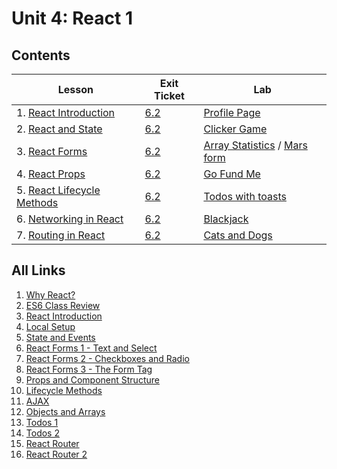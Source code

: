 # Unit 4: React 1

## Contents

| Lesson | Exit Ticket | Lab |
| --- | --- | --- |
| 1. [React Introduction](https://github.com/joinpursuit/Pursuit-Core-Web/tree/master/react/react_intro) | [6.2](https://canvas.instructure.com/courses/1605748/quizzes/4462121) | [Profile Page](https://github.com/joinpursuit/Pursuit-Core-Web-React-Introduction-Lab) |
| 2. [React and State](./react_events/README.md) | [6.2](https://canvas.instructure.com/courses/1605748/quizzes/4477601) | [Clicker Game](https://github.com/joinpursuit/Pursuit-Core-Web-React-State-Lab) |
| 3. [React Forms](https://github.com/joinpursuit/Pursuit-Core-Web/tree/master/react/react_forms) | [6.2](https://canvas.instructure.com/courses/1605748/assignments/13127884) | [Array Statistics](https://github.com/joinpursuit/Pursuit-Core-Web-React-Forms-Lab) / [Mars form](https://github.com/joinpursuit/Pursuit-Core-Web-Mars-Form-Lab) |
| 4. [React Props](https://github.com/joinpursuit/Pursuit-Core-Web/tree/master/react/props_and_component_structure) | [6.2](https://canvas.instructure.com/courses/1605748/quizzes/4491891) | [Go Fund Me](https://github.com/joinpursuit/Pursuit-Core-Web-Props-Lab) |
| 5. [React Lifecycle Methods](https://github.com/joinpursuit/Pursuit-Core-Web/tree/master/react/lifecycle_methods) | [6.2](https://canvas.instructure.com/courses/1605748/quizzes/4501660) | [Todos with toasts](https://github.com/joinpursuit/Pursuit-Core-Web-React-Lifecycles-Lab/tree/master) |
| 6. [Networking in React](https://github.com/joinpursuit/Pursuit-Core-Web/tree/master/react/react_networking) | [6.2](https://canvas.instructure.com/courses/1605748/assignments/13261311) | [Blackjack](https://github.com/joinpursuit/Pursuit-Core-Web-React-Networking-Lab) |
| 7. [Routing in React](https://github.com/joinpursuit/Pursuit-Core-Web/tree/master/react/react_routing) | [6.2](https://canvas.instructure.com/courses/1605748/assignments/13262987) | [Cats and Dogs](https://github.com/joinpursuit/Pursuit-Core-Web-React-Routing-Lab/blob/master/README.md) |

## All Links

1.  [Why React?](https://reactjs.org/blog/2013/06/05/why-react.html)
2.  [ES6 Class Review](./es6_class_review/README.md)
3.  [React Introduction](./react_intro/README.md)
4.  [Local Setup](./local_setup/README.md)
5.  [State and Events](./react_events/README.md)
6.  [React Forms 1 - Text and Select](./forms_1/README.md)
7.  [React Forms 2 - Checkboxes and Radio](./forms_2/README.md)
8.  [React Forms 3 - The Form Tag](./forms_3/README.md)
9.  [Props and Component Structure](./props_and_component_structure/README.md)
10. [Lifecycle Methods](./lifecycle_methods/README.md)
11. [AJAX](./ajax/README.md)
12. [Objects and Arrays](./objects_and_arrays/README.md)
13. [Todos 1](./todos_1/README.md)
14. [Todos 2](./todos_2/README.md)
15. [React Router](./react_router/README.md)
16. [React Router 2](./react_router_2/README.md)
